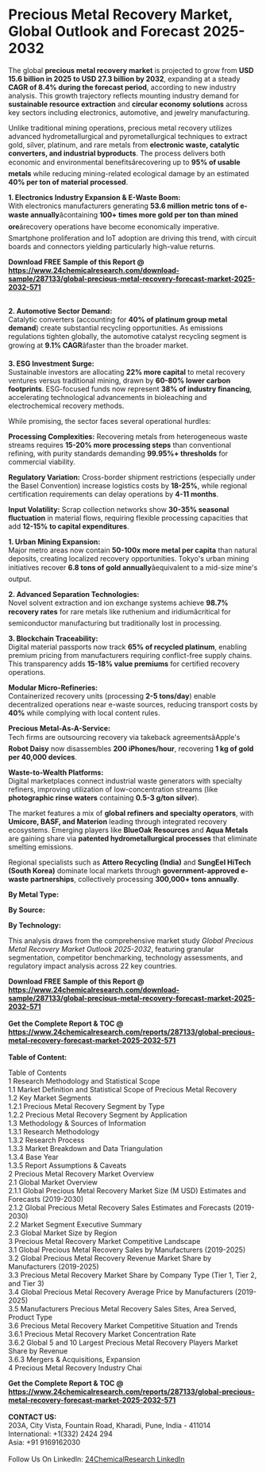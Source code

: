 <h1>Precious Metal Recovery Market, Global Outlook and Forecast 2025-2032</h1><p>The global <strong>precious metal recovery market</strong> is projected to grow from <strong>USD 15.6 billion in 2025 to USD 27.3 billion by 2032</strong>, expanding at a steady <strong>CAGR of 8.4% during the forecast period</strong>, according to new industry analysis. This growth trajectory reflects mounting industry demand for <strong>sustainable resource extraction</strong> and <strong>circular economy solutions</strong> across key sectors including electronics, automotive, and jewelry manufacturing.</p><p>Unlike traditional mining operations, precious metal recovery utilizes advanced hydrometallurgical and pyrometallurgical techniques to extract gold, silver, platinum, and rare metals from <strong>electronic waste, catalytic converters, and industrial byproducts</strong>. The process delivers both economic and environmental benefitsârecovering up to <strong>95% of usable metals</strong> while reducing mining-related ecological damage by an estimated <strong>40% per ton of material processed</strong>.</p><p><strong>1. Electronics Industry Expansion &amp; E-Waste Boom:</strong><br>
With electronics manufacturers generating <strong>53.6 million metric tons of e-waste annually</strong>âcontaining <strong>100+ times more gold per ton than mined ore</strong>ârecovery operations have become economically imperative. Smartphone proliferation and IoT adoption are driving this trend, with circuit boards and connectors yielding particularly high-value returns.</p><div><b>Download FREE Sample of this Report @ 
            <a href="https://www.24chemicalresearch.com/download-sample/287133/global-precious-metal-recovery-forecast-market-2025-2032-571">
            https://www.24chemicalresearch.com/download-sample/287133/global-precious-metal-recovery-forecast-market-2025-2032-571</a></b></div><br><p><strong>2. Automotive Sector Demand:</strong><br>
Catalytic converters (accounting for <strong>40% of platinum group metal demand</strong>) create substantial recycling opportunities. As emissions regulations tighten globally, the automotive catalyst recycling segment is growing at <strong>9.1% CAGR</strong>âfaster than the broader market.</p><p><strong>3. ESG Investment Surge:</strong><br>
Sustainable investors are allocating <strong>22% more capital</strong> to metal recovery ventures versus traditional mining, drawn by <strong>60-80% lower carbon footprints</strong>. ESG-focused funds now represent <strong>38% of industry financing</strong>, accelerating technological advancements in bioleaching and electrochemical recovery methods.</p><p>While promising, the sector faces several operational hurdles:</p><p><strong>Processing Complexities:</strong> Recovering metals from heterogeneous waste streams requires <strong>15-20% more processing steps</strong> than conventional refining, with purity standards demanding <strong>99.95%+ thresholds</strong> for commercial viability.</p><p><strong>Regulatory Variation:</strong> Cross-border shipment restrictions (especially under the Basel Convention) increase logistics costs by <strong>18-25%</strong>, while regional certification requirements can delay operations by <strong>4-11 months</strong>.</p><p><strong>Input Volatility:</strong> Scrap collection networks show <strong>30-35% seasonal fluctuation</strong> in material flows, requiring flexible processing capacities that add <strong>12-15% to capital expenditures</strong>.</p><p><strong>1. Urban Mining Expansion:</strong><br>
Major metro areas now contain <strong>50-100x more metal per capita</strong> than natural deposits, creating localized recovery opportunities. Tokyo's urban mining initiatives recover <strong>6.8 tons of gold annually</strong>âequivalent to a mid-size mine's output.</p><p><strong>2. Advanced Separation Technologies:</strong><br>
Novel solvent extraction and ion exchange systems achieve <strong>98.7% recovery rates</strong> for rare metals like ruthenium and iridiumâcritical for semiconductor manufacturing but traditionally lost in processing.</p><p><strong>3. Blockchain Traceability:</strong><br>
Digital material passports now track <strong>65% of recycled platinum</strong>, enabling premium pricing from manufacturers requiring conflict-free supply chains. This transparency adds <strong>15-18% value premiums</strong> for certified recovery operations.</p><p><strong>Modular Micro-Refineries:</strong><br>
	Containerized recovery units (processing <strong>2-5 tons/day</strong>) enable decentralized operations near e-waste sources, reducing transport costs by <strong>40%</strong> while complying with local content rules.</p><p><strong>Precious Metal-As-A-Service:</strong><br>
	Tech firms are outsourcing recovery via takeback agreementsâApple's <strong>Robot Daisy</strong> now disassembles <strong>200 iPhones/hour</strong>, recovering <strong>1 kg of gold per 40,000 devices</strong>.</p><p><strong>Waste-to-Wealth Platforms:</strong><br>
	Digital marketplaces connect industrial waste generators with specialty refiners, improving utilization of low-concentration streams (like <strong>photographic rinse waters</strong> containing <strong>0.5-3 g/ton silver</strong>).</p><p>The market features a mix of <strong>global refiners and specialty operators</strong>, with <strong>Umicore, BASF, and Materion</strong> leading through integrated recovery ecosystems. Emerging players like <strong>BlueOak Resources</strong> and <strong>Aqua Metals</strong> are gaining share via <strong>patented hydrometallurgical processes</strong> that eliminate smelting emissions.</p><p>Regional specialists such as <strong>Attero Recycling (India)</strong> and <strong>SungEel HiTech (South Korea)</strong> dominate local markets through <strong>government-approved e-waste partnerships</strong>, collectively processing <strong>300,000+ tons annually</strong>.</p><p><strong>By Metal Type:</strong></p><p><strong>By Source:</strong></p><p><strong>By Technology:</strong></p><p>This analysis draws from the comprehensive market study <em>Global Precious Metal Recovery Market Outlook 2025-2032</em>, featuring granular segmentation, competitor benchmarking, technology assessments, and regulatory impact analysis across 22 key countries.</p><div><b>Download FREE Sample of this Report @ 
            <a href="https://www.24chemicalresearch.com/download-sample/287133/global-precious-metal-recovery-forecast-market-2025-2032-571">
            https://www.24chemicalresearch.com/download-sample/287133/global-precious-metal-recovery-forecast-market-2025-2032-571</a></b></div><br><div><b>Get the Complete Report & TOC @ 
            <a href="https://www.24chemicalresearch.com/reports/287133/global-precious-metal-recovery-forecast-market-2025-2032-571">
            https://www.24chemicalresearch.com/reports/287133/global-precious-metal-recovery-forecast-market-2025-2032-571</a></b></div><br>
            <b>Table of Content:</b><p>Table of Contents<br />
1 Research Methodology and Statistical Scope<br />
1.1 Market Definition and Statistical Scope of Precious Metal Recovery<br />
1.2 Key Market Segments<br />
1.2.1 Precious Metal Recovery Segment by Type<br />
1.2.2 Precious Metal Recovery Segment by Application<br />
1.3 Methodology & Sources of Information<br />
1.3.1 Research Methodology<br />
1.3.2 Research Process<br />
1.3.3 Market Breakdown and Data Triangulation<br />
1.3.4 Base Year<br />
1.3.5 Report Assumptions & Caveats<br />
2 Precious Metal Recovery Market Overview<br />
2.1 Global Market Overview<br />
2.1.1 Global Precious Metal Recovery Market Size (M USD) Estimates and Forecasts (2019-2030)<br />
2.1.2 Global Precious Metal Recovery Sales Estimates and Forecasts (2019-2030)<br />
2.2 Market Segment Executive Summary<br />
2.3 Global Market Size by Region<br />
3 Precious Metal Recovery Market Competitive Landscape<br />
3.1 Global Precious Metal Recovery Sales by Manufacturers (2019-2025)<br />
3.2 Global Precious Metal Recovery Revenue Market Share by Manufacturers (2019-2025)<br />
3.3 Precious Metal Recovery Market Share by Company Type (Tier 1, Tier 2, and Tier 3)<br />
3.4 Global Precious Metal Recovery Average Price by Manufacturers (2019-2025)<br />
3.5 Manufacturers Precious Metal Recovery Sales Sites, Area Served, Product Type<br />
3.6 Precious Metal Recovery Market Competitive Situation and Trends<br />
3.6.1 Precious Metal Recovery Market Concentration Rate<br />
3.6.2 Global 5 and 10 Largest Precious Metal Recovery Players Market Share by Revenue<br />
3.6.3 Mergers & Acquisitions, Expansion<br />
4 Precious Metal Recovery Industry Chai</p><div><b>Get the Complete Report & TOC @ 
            <a href="https://www.24chemicalresearch.com/reports/287133/global-precious-metal-recovery-forecast-market-2025-2032-571">
            https://www.24chemicalresearch.com/reports/287133/global-precious-metal-recovery-forecast-market-2025-2032-571</a></b></div><br><b>CONTACT US:</b><br>
            203A, City Vista, Fountain Road, Kharadi, Pune, India - 411014<br>
            International: +1(332) 2424 294<br>
            Asia: +91 9169162030 <br><br>
            Follow Us On LinkedIn: <a href="https://www.linkedin.com/company/24chemicalresearch/">24ChemicalResearch LinkedIn</a>